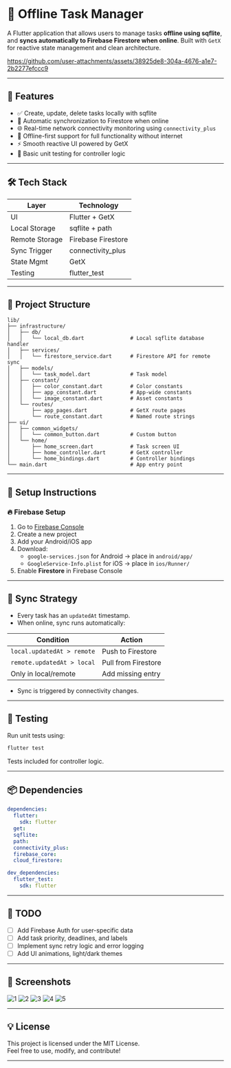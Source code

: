 # 📝 Offline Task Manager

A Flutter application that allows users to manage tasks **offline using sqflite**, and **syncs automatically to Firebase Firestore when online**. Built with `GetX` for reactive state management and clean architecture.


https://github.com/user-attachments/assets/38925de8-304a-4676-a1e7-2b2277efccc9



---

## 🚀 Features

- ✅ Create, update, delete tasks locally with sqflite
- 🔄 Automatic synchronization to Firestore when online
- 🌐 Real-time network connectivity monitoring using `connectivity_plus`
- 📶 Offline-first support for full functionality without internet
- ⚡ Smooth reactive UI powered by GetX
- 🧪 Basic unit testing for controller logic

---

## 🛠 Tech Stack

| Layer            | Technology               |
|------------------|---------------------------|
| UI               | Flutter + GetX            |
| Local Storage    | sqflite + path            |
| Remote Storage   | Firebase Firestore        |
| Sync Trigger     | connectivity_plus         |
| State Mgmt       | GetX                      |
| Testing          | flutter_test              |

---

## 📁 Project Structure

```
lib/
├── infrastructure/
│   ├── db/
│   │   └── local_db.dart               # Local sqflite database handler
│   ├── services/
│   │   └── firestore_service.dart      # Firestore API for remote sync
│   ├── models/
│   │   └── task_model.dart             # Task model
│   ├── constant/
│   │   ├── color_constant.dart         # Color constants
│   │   ├── app_constant.dart           # App-wide constants
│   │   └── image_constant.dart         # Asset constants
│   └── routes/
│       ├── app_pages.dart              # GetX route pages
│       └── route_constant.dart         # Named route strings
├── ui/
│   ├── common_widgets/
│   │   └── common_button.dart          # Custom button
│   └── home/
│       ├── home_screen.dart            # Task screen UI
│       ├── home_controller.dart        # GetX controller
│       └── home_bindings.dart          # Controller bindings
└── main.dart                           # App entry point
```

---

## 🔧 Setup Instructions

### 🔥 Firebase Setup

1. Go to [Firebase Console](https://console.firebase.google.com/)
2. Create a new project
3. Add your Android/iOS app
4. Download:
    - `google-services.json` for Android → place in `android/app/`
    - `GoogleService-Info.plist` for iOS → place in `ios/Runner/`
5. Enable **Firestore** in Firebase Console

---

## 🔁 Sync Strategy

- Every task has an `updatedAt` timestamp.
- When online, sync runs automatically:

| Condition                       | Action             |
|--------------------------------|--------------------|
| `local.updatedAt > remote`     | Push to Firestore  |
| `remote.updatedAt > local`     | Pull from Firestore |
| Only in local/remote           | Add missing entry  |

- Sync is triggered by connectivity changes.

---

## 🧪 Testing

Run unit tests using:

```bash
flutter test
```

Tests included for controller logic.

---

## 📦 Dependencies

```yaml
dependencies:
  flutter:
    sdk: flutter
  get:
  sqflite:
  path:
  connectivity_plus:
  firebase_core:
  cloud_firestore:

dev_dependencies:
  flutter_test:
    sdk: flutter
```

---

## 📌 TODO

- [ ] Add Firebase Auth for user-specific data
- [ ] Add task priority, deadlines, and labels
- [ ] Implement sync retry logic and error logging
- [ ] Add UI animations, light/dark themes

---

## 📸 Screenshots
![1](https://github.com/user-attachments/assets/522aabe4-0c69-450d-a1d7-3fb3563108dc) ![2](https://github.com/user-attachments/assets/d38413a3-24c7-4ac2-b5b1-28e9f29b5927) ![3](https://github.com/user-attachments/assets/2491b19e-8896-45d9-ba3d-84d7788b3b5b) ![4](https://github.com/user-attachments/assets/b2130cfb-cd50-410d-83ed-c5a90956dbfa) ![5](https://github.com/user-attachments/assets/1e2eb0cf-1752-47b9-a73d-e9d66ad38d55)




---

## 💡 License

This project is licensed under the MIT License.  
Feel free to use, modify, and contribute!

---
